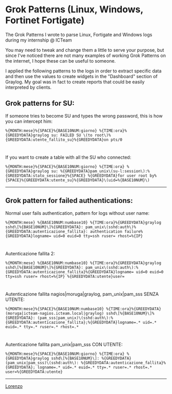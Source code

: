 # Grok Patterns (Linux, Windows, Fortinet Fortigate)
The Grok Patterns I wrote to parse Linux, Fortigate and Windows logs during my internship @ ICTeam

You may need to tweak and change them a little to serve your purpose, but since I've noticed there are not many examples of working Grok Patterns on the internet, I hope these can be useful to someone.

I applied the following patterns to the logs in order to extract specific data and then use the values to create widgets in the "Dashboard" section of Graylog. My goal was in fact to create reports that could be easily interpreted by clients.

## Grok patterns for SU:

If someone tries to become SU and types the wrong password, this is how you can intercept him:

```%{MONTH:mese}%{SPACE}%{BASE10NUM:giorno} %{TIME:ora}%{GREEDYDATA}graylog su: FAILED SU \(to root\)%{GREEDYDATA:utente_fallito_su}%{GREEDYDATA}on pts/0```
#
If you want to create a table with all the SU who connected:

```%{MONTH:mese}%{SPACE}%{BASE10NUM:giorno} %{TIME:ora} %{GREEDYDATA}graylog su: %{GREEDYDATA}pam_unix\(su-l:session\):%{GREEDYDATA:stato_sessione}%{SPACE} %{GREEDYDATA}for user root by%{SPACE}%{GREEDYDATA:utente_su}%{GREEDYDATA}\(uid=%{BASE10NUM}\)```
____

## Grok pattern for failed authentications:

Normal user fails authentication, pattern for logs without user name:

```%{MONTH:mese} %{BASE10NUM:numbase10} %{TIME:ora}%{GREEDYDATA}graylog sshd\[%{BASE10NUM}\]%{GREEDYDATA}: pam_unix\(sshd:auth\)%{GREEDYDATA:autenticazione_fallita}: authentication failure%{GREEDYDATA}logname= uid=0 euid=0 tty=ssh ruser= rhost=%{IP}```
#
Autenticazione fallita 2:

```%{MONTH:mese} %{BASE10NUM:numbase10} %{TIME:ora}%{GREEDYDATA}graylog sshd\[%{BASE10NUM}\]%{GREEDYDATA}: pam_unix\(sshd:auth\):%{GREEDYDATA:autenticazione_fallita}%{GREEDYDATA}logname= uid=0 euid=0 tty=ssh ruser= rhost=%{IP} %{GREEDYDATA:utente}user=```
#
Autenticazione fallita nagios|moruga|graylog, pam_unix|pam_sss SENZA UTENTE:

```%{MONTH:mese}%{SPACE}%{BASE10NUM:numbase10} %{TIME:ora}%{GREEDYDATA}(moruga|icteam-nagios.icteam.local|graylog) sshd\[%{BASE10NUM}\]%{GREEDYDATA}: (pam_sss|pam_unix)\(sshd:auth\):%{GREEDYDATA:autenticazione_fallita};%{GREEDYDATA}logname=.* uid=.* euid=.* tty=.* ruser=.* rhost=.*```
#
Autenticazione fallita pam_unix|pam_sss CON UTENTE:

```%{MONTH:mese}%{SPACE}%{BASE10NUM:giorno} %{TIME:ora} %{GREEDYDATA}graylog sshd\[%{BASE10NUM}\]: %{GREEDYDATA}(pam_unix|pam_sss)\(sshd:auth\): %{GREEDYDATA:autenticazione_fallita}%{GREEDYDATA}; logname=.* uid=.* euid=.* tty=.* ruser=.* rhost=.* user=%{GREEDYDATA:utente}```
____

[Lorenzo](https://www.linkedin.com/in/lorenzomagni97/)

